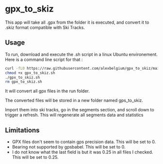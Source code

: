 # gpx_to_skiz
This app will take all .gpx from the folder it is executed, and convert it to .skiz format compatible with Ski Tracks. 

## Usage
To run, download and execute the .sh script in a linux Ubuntu environement. Here is a command line script for that :
```bash
curl -fLO https://raw.githubusercontent.com/alexbelgium/gpx_to_skiz/main/gps_to_skiz.sh
chmod +x gpx_to_skiz.sh
./gpx_to_skiz.sh
rm gpx_to_skiz.sh
```

It will convert all gpx files in the run folder.

The converted files will be stored in a new folder named gps_to_skiz. 

Import them into ski tracks, go in the segments section, and scroll down to trigger a refresh. This will regenerate all segments data and statistics

## Limitations
- GPX files don't seem to contain gps precision data. This will be set to 0.
- Bearing not supported by gpsbabel. This will be set to 0.
- I do not know what the last field is but it was 0.25 in all files I checked.  This will be set to 0.25.


